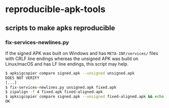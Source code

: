 # reproducible-apk-tools

## scripts to make apks reproducible

### fix-services-newlines.py

If the signed APK was built on Windows and has `META-INF/services/`
files with CRLF line endings whereas the unsigned APK was build on
Linux/macOS and has LF line endings, this script may help.

```bash
$ apksigcopier compare signed.apk --unsigned unsigned.apk
DOES NOT VERIFY
[...]
$ fix-services-newlines.py unsigned.apk fixed.apk
$ zipalign -f 4 fixed.apk fixed-aligned.apk
$ apksigcopier compare signed.apk --unsigned fixed-aligned.apk && echo OK
OK
```
